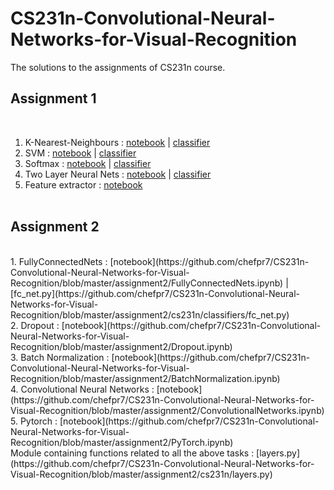 # CS231n-Convolutional-Neural-Networks-for-Visual-Recognition
The solutions to the assignments of CS231n course. <br/> <h2>Assignment 1</h2><br/>
1. K-Nearest-Neighbours : [notebook](https://github.com/chefpr7/CS231n-Convolutional-Neural-Networks-for-Visual-Recognition/blob/master/assignment1/knn_solved.ipynb) | [classifier](https://github.com/chefpr7/CS231n-Convolutional-Neural-Networks-for-Visual-Recognition/blob/master/assignment1/cs231n/classifiers/k_nearest_neighbor.py)</br>
2. SVM : [notebook](https://github.com/chefpr7/CS231n-Convolutional-Neural-Networks-for-Visual-Recognition/blob/master/assignment1/svm_solved.ipynb) | [classifier](https://github.com/chefpr7/CS231n-Convolutional-Neural-Networks-for-Visual-Recognition/blob/master/assignment1/cs231n/classifiers/linear_svm.py)<br/>
3. Softmax :  [notebook](https://github.com/chefpr7/CS231n-Convolutional-Neural-Networks-for-Visual-Recognition/blob/master/assignment1/softmax_solved.ipynb) | [classifier](https://github.com/chefpr7/CS231n-Convolutional-Neural-Networks-for-Visual-Recognition/blob/master/assignment1/cs231n/classifiers/softmax.py)<br/>
4. Two Layer Neural Nets :  [notebook](https://github.com/chefpr7/CS231n-Convolutional-Neural-Networks-for-Visual-Recognition/blob/master/assignment1/two_layer_net.ipynb) | [classifier](https://github.com/chefpr7/CS231n-Convolutional-Neural-Networks-for-Visual-Recognition/blob/master/assignment1/cs231n/classifiers/neural_net.py)<br/>
5. Feature extractor :  [notebook](https://github.com/chefpr7/CS231n-Convolutional-Neural-Networks-for-Visual-Recognition/blob/master/assignment1/features_solved.ipynb)  <br/><br/>
<h2>Assignment 2 </h2><br/>
1. FullyConnectedNets : [notebook](https://github.com/chefpr7/CS231n-Convolutional-Neural-Networks-for-Visual-Recognition/blob/master/assignment2/FullyConnectedNets.ipynb) | [fc_net.py](https://github.com/chefpr7/CS231n-Convolutional-Neural-Networks-for-Visual-Recognition/blob/master/assignment2/cs231n/classifiers/fc_net.py)<br/>
2. Dropout : [notebook](https://github.com/chefpr7/CS231n-Convolutional-Neural-Networks-for-Visual-Recognition/blob/master/assignment2/Dropout.ipynb) <br/>
3. Batch Normalization : [notebook](https://github.com/chefpr7/CS231n-Convolutional-Neural-Networks-for-Visual-Recognition/blob/master/assignment2/BatchNormalization.ipynb) <br/>
4. Convolutional Neural Networks : [notebook](https://github.com/chefpr7/CS231n-Convolutional-Neural-Networks-for-Visual-Recognition/blob/master/assignment2/ConvolutionalNetworks.ipynb) </br>
5. Pytorch : [notebook](https://github.com/chefpr7/CS231n-Convolutional-Neural-Networks-for-Visual-Recognition/blob/master/assignment2/PyTorch.ipynb) <br/>
Module containing functions related to all the above tasks : [layers.py](https://github.com/chefpr7/CS231n-Convolutional-Neural-Networks-for-Visual-Recognition/blob/master/assignment2/cs231n/layers.py)
